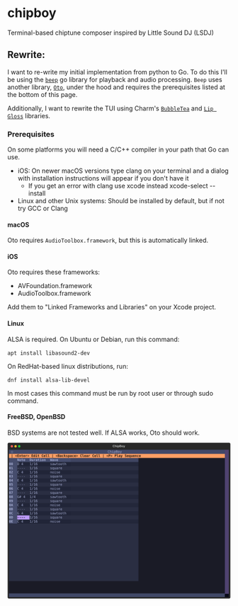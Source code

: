 # chipboy

Terminal-based chiptune composer inspired by Little Sound DJ (LSDJ)

## Rewrite: 

I want to re-write my initial implementation from python to Go. To do this I'll be using the [`beep`](https://github.com/gopxl/beep?tab=readme-ov-file) go library for playback and audio processing. `Beep` uses another library, [`Oto`](https://github.com/ebitengine/oto), under the hood and requires the prerequisites listed at the bottom of this page. 

Additionally, I want to rewrite the TUI using Charm's [`BubbleTea`](https://github.com/charmbracelet/bubbletea) and [`Lip Gloss`](https://github.com/charmbracelet/lipgloss) libraries.


### Prerequisites

On some platforms you will need a C/C++ compiler in your path that Go can use.

* iOS: On newer macOS versions type clang on your terminal and a dialog with installation instructions will appear if you don't have it
    * If you get an error with clang use xcode instead xcode-select --install
* Linux and other Unix systems: Should be installed by default, but if not try GCC or Clang

#### macOS

Oto requires `AudioToolbox.framework`, but this is automatically linked.

#### iOS

Oto requires these frameworks:

* AVFoundation.framework
* AudioToolbox.framework

Add them to "Linked Frameworks and Libraries" on your Xcode project.

#### Linux

ALSA is required. On Ubuntu or Debian, run this command:

``` 
apt install libasound2-dev
```

On RedHat-based linux distributions, run:

```
dnf install alsa-lib-devel
```

In most cases this command must be run by root user or through sudo command.

#### FreeBSD, OpenBSD

BSD systems are not tested well. If ALSA works, Oto should work.




![ChipBoy Screen Shot](./images/ChipBoy_Example.svg)


